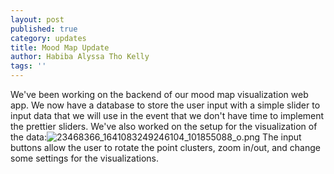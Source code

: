 ```yaml
---
layout: post
published: true
category: updates
title: Mood Map Update
author: Habiba Alyssa Tho Kelly
tags: ''
---
```

We've been working on the backend of our mood map visualization web app. We now have a database to store the user input with a simple slider to input data that we will use in the event that we don't have time to implement the prettier sliders. We've also worked on the setup for the visualization of the data:![23468366_1641083249246104_101855088_o.png]({{site.baseurl}}/assets/23468366_1641083249246104_101855088_o.png)
The input buttons allow the user to rotate the point clusters, zoom in/out, and change some settings for the visualizations. 
